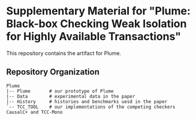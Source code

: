 # Supplementary Material for "Plume: Black-box Checking Weak Isolation for Highly Available Transactions"

This repository contains the artifact for Plume.

## Repository Organization

```
Plume
|-- Plume       # our prototype of Plume
|-- Data        # experimental data in the paper
|-- History     # histories and benchmarks uesd in the paper
`-- TCC_TOOL    # our implementations of the competing checkers CausalC+ and TCC-Mono
```
